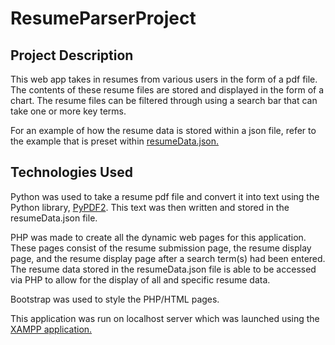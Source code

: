 # ResumeParserProject

## Project Description

This web app takes in resumes from various users in the form of a pdf file. The contents of these resume files are stored and displayed in the form of a chart. The resume files can be filtered through using a search bar that can take one or more key terms.

For an example of how the resume data is stored within a json file, refer to the example that is preset within [resumeData.json.](https://github.com/JamesSo1/ResumeParserProject/blob/main/resumeData.json)

## Technologies Used

Python was used to take a resume pdf file and convert it into text using the Python library, [PyPDF2](https://pypdf2.readthedocs.io/en/3.0.0/). This text was then written and stored in the resumeData.json file.

PHP was made to create all the dynamic web pages for this application. These pages consist of the resume submission page, the resume display page, and the resume display page after a search term(s) had been entered. The resume data stored in the resumeData.json file is able to be accessed via PHP to allow for the display of all and specific resume data.

Bootstrap was used to style the PHP/HTML pages. 

This application was run on localhost server which was launched using the [XAMPP application.](https://www.apachefriends.org/)

